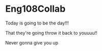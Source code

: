 # Eng108Collab





Today is going to be the day!!!

That they're going throw it back to youuuu!!

Never gonna give you up